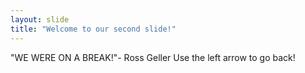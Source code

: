 ```yaml
---
layout: slide
title: "Welcome to our second slide!"
---
```

"WE WERE ON A BREAK!"- Ross Geller
Use the left arrow to go back!
